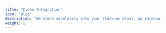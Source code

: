 ```yaml
---
title: "Clean Integration"
icon: "plug"
description: "We blend seamlessly into your stack—no bloat, no internal overhead."
weight: 1
---
```

